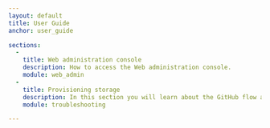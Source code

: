 ```yaml
---
layout: default
title: User Guide
anchor: user_guide

sections:
  -
    title: Web administration console
    description: How to access the Web administration console.
    module: web_admin
  -
    title: Provisioning storage
    description: In this section you will learn about the GitHub flow and create your first pull request.
    module: troubleshooting

---
```

